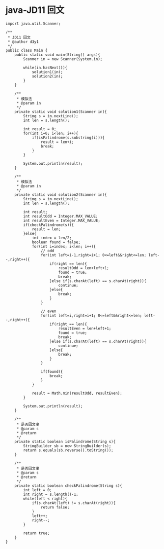 # java-JD11 回文


    import java.util.Scanner;
    
    /**
     * JD11 回文
     * @author d3y1
     */
    public class Main {
        public static void main(String[] args){
            Scanner in = new Scanner(System.in);
    
            while(in.hasNext()){
                solution1(in);
                solution2(in);
            }
        }
    
        /**
         * 模拟法
         * @param in
         */
        private static void solution1(Scanner in){
            String s = in.nextLine();
            int len = s.length();
    
            int result = 0;
            for(int i=0; i<len; i++){
                if(isPalindrome(s.substring(i))){
                    result = len+i;
                    break;
                }
            }
    
            System.out.println(result);
        }
    
        /**
         * 模拟法
         * @param in
         */
        private static void solution2(Scanner in){
            String s = in.nextLine();
            int len = s.length();
    
            int result;
            int resultOdd = Integer.MAX_VALUE;
            int resultEven = Integer.MAX_VALUE;
            if(checkPalindrome(s)){
                result = len;
            }else{
                int index = len/2;
                boolean found = false;
                for(int i=index; i<len; i++){
                    // odd
                    for(int left=i-1,right=i+1; 0<=left&&right<=len; left--,right++){
                        if(right == len){
                            resultOdd = len+left+1;
                            found = true;
                            break;
                        }else if(s.charAt(left) == s.charAt(right)){
                            continue;
                        }else{
                            break;
                        }
                    }
    
                    // even
                    for(int left=i,right=i+1; 0<=left&&right<=len; left--,right++){
                        if(right == len){
                            resultEven = len+left+1;
                            found = true;
                            break;
                        }else if(s.charAt(left) == s.charAt(right)){
                            continue;
                        }else{
                            break;
                        }
                    }
    
                    if(found){
                        break;
                    }
                }
    
                result = Math.min(resultOdd, resultEven);
            }
    
            System.out.println(result);
        }
    
        /**
         * 是否回文串
         * @param s
         * @return
         */
        private static boolean isPalindrome(String s){
            StringBuilder sb = new StringBuilder(s);
            return s.equals(sb.reverse().toString());
        }
    
        /**
         * 是否回文串
         * @param s
         * @return
         */
        private static boolean checkPalindrome(String s){
            int left = 0;
            int right = s.length()-1;
            while(left < right){
                if(s.charAt(left) != s.charAt(right)){
                    return false;
                }
                left++;
                right--;
            }
            
            return true;
        }
    }

  

